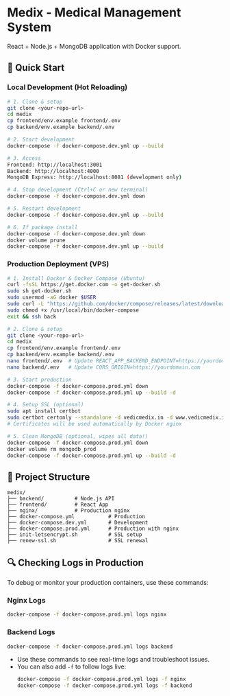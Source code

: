 # Medix - Medical Management System

React + Node.js + MongoDB application with Docker support.

## 🚀 Quick Start

### Local Development (Hot Reloading)

```bash
# 1. Clone & setup
git clone <your-repo-url>
cd medix
cp frontend/env.example frontend/.env
cp backend/env.example backend/.env

# 2. Start development
docker-compose -f docker-compose.dev.yml up --build

# 3. Access
Frontend: http://localhost:3001
Backend: http://localhost:4000
MongoDB Express: http://localhost:8081 (development only)

# 4. Stop development (Ctrl+C or new terminal)
docker-compose -f docker-compose.dev.yml down

# 5. Restart development
docker-compose -f docker-compose.dev.yml up --build

# 6. If package install
docker-compose -f docker-compose.dev.yml down
docker volume prune
docker-compose -f docker-compose.dev.yml up --build

```

### Production Deployment (VPS)

```bash
# 1. Install Docker & Docker Compose (Ubuntu)
curl -fsSL https://get.docker.com -o get-docker.sh
sudo sh get-docker.sh
sudo usermod -aG docker $USER
sudo curl -L "https://github.com/docker/compose/releases/latest/download/docker-compose-$(uname -s)-$(uname -m)" -o /usr/local/bin/docker-compose
sudo chmod +x /usr/local/bin/docker-compose
exit && ssh back

# 2. Clone & setup
git clone <your-repo-url>
cd medix
cp frontend/env.example frontend/.env
cp backend/env.example backend/.env
nano frontend/.env  # Update REACT_APP_BACKEND_ENDPOINT=https://yourdomain.com/api
nano backend/.env   # Update CORS_ORIGIN=https://yourdomain.com

# 3. Start production
docker-compose -f docker-compose.prod.yml down
docker-compose -f docker-compose.prod.yml up --build -d

# 4. Setup SSL (optional)
sudo apt install certbot
sudo certbot certonly --standalone -d vedicmedix.in -d www.vedicmedix.in
# Certificates will be used automatically by Docker nginx

# 5. Clean MongoDB (optional, wipes all data!)
docker-compose -f docker-compose.prod.yml down
docker volume rm mongodb_prod
docker-compose -f docker-compose.prod.yml up --build -d
```

## 📁 Project Structure

```
medix/
├── backend/          # Node.js API
├── frontend/         # React App
├── nginx/            # Production nginx
├── docker-compose.yml           # Production
├── docker-compose.dev.yml       # Development
├── docker-compose.prod.yml      # Production with nginx
├── init-letsencrypt.sh          # SSL setup
├── renew-ssl.sh                 # SSL renewal
```

## 🔍 Checking Logs in Production

To debug or monitor your production containers, use these commands:

### Nginx Logs

```bash
docker-compose -f docker-compose.prod.yml logs nginx
```

### Backend Logs

```bash
docker-compose -f docker-compose.prod.yml logs backend
```

- Use these commands to see real-time logs and troubleshoot issues.
- You can also add `-f` to follow logs live:
  ```bash
  docker-compose -f docker-compose.prod.yml logs -f nginx
  docker-compose -f docker-compose.prod.yml logs -f backend
  ```
